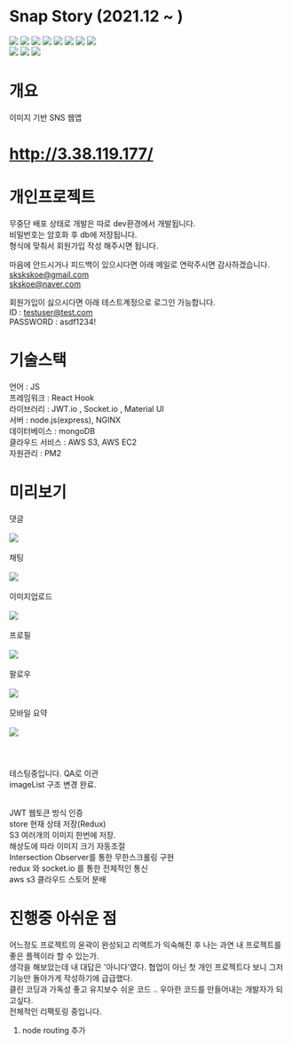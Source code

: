 # Snap Story (2021.12 ~ )

<img src="https://img.shields.io/badge/react-%2320232a.svg?style=for-the-badge&logo=react&logoColor=%2361DAFB"/> <img src="https://img.shields.io/badge/redux-%23593d88.svg?style=for-the-badge&logo=redux&logoColor=white"/>
<img src="https://img.shields.io/badge/AWS-%23FF9900.svg?style=for-the-badge&logo=amazon-aws&logoColor=white"/>
<img src="https://img.shields.io/badge/MongoDB-%234ea94b.svg?style=for-the-badge&logo=mongodb&logoColor=white"/>
<img src="https://img.shields.io/badge/node.js-6DA55F?style=for-the-badge&logo=node.js&logoColor=white"/>
<img src="https://img.shields.io/badge/MUI-%230081CB.svg?style=for-the-badge&logo=mui&logoColor=white"/>
<img src="https://img.shields.io/badge/Socket.io-black?style=for-the-badge&logo=socket.io&badgeColor=010101"/>
<img src="https://img.shields.io/badge/JWT-black?style=for-the-badge&logo=JSON%20web%20tokens"/><br>
<img src="https://img.shields.io/badge/Amazon S3-569A31?style=for-the-badge&logo=Amazon-S3&logoColor=white"/>
<img src="https://img.shields.io/badge/NGINX-009639?style=for-the-badge&logo=NGINX&logoColor=white"/>
<img src="https://img.shields.io/badge/JavaScript-F7DF1E?style=for-the-badge&logo=JavaScript&logoColor=white"/>

# 개요

이미지 기반 SNS 웹앱 

# http://3.38.119.177/

# 개인프로젝트

무중단 배포 상태로 개발은 따로 dev환경에서 개발됩니다.<br>
비밀번호는 암호화 후 db에 저장됩니다. <br>
형식에 맞춰서 회원가입 작성 해주시면 됩니다. <br>

마음에 안드시거나 피드백이 있으시다면 아래 메일로 연락주시면 감사하겠습니다.<br>
skskskoe@gmail.com<br>
skskoe@naver.com<br>

회원가입이 싫으시다면 아래 테스트계정으로 로그인 가능합니다. <br>
ID : testuser@test.com<br>PASSWORD : asdf1234!<br>

# 기술스택

언어 : JS <br>
프레임워크 : React Hook<br>
라이브러리 : JWT.io , Socket.io , Material UI<br>
서버 : node.js(express), NGINX<br>
데이터베이스 : mongoDB<br>
클라우드 서비스 : AWS S3, AWS EC2<br>
자원관리 : PM2<br>



# 미리보기

댓글<br><br><img src="https://user-images.githubusercontent.com/65318601/167687114-8fdc6b0b-aed4-4708-9958-a45178a74829.gif"/><br><br>
채팅<br><br><img src="https://user-images.githubusercontent.com/65318601/167687287-61a5f448-db8b-4850-87e9-b3eb4508859f.gif"/><br><br>
이미지업로드<br><br><img src="https://user-images.githubusercontent.com/65318601/167687298-e369ac70-cbcf-4be0-a194-fbf467b468f0.gif"/><br><br>
프로필<br><br><img src="https://user-images.githubusercontent.com/65318601/167687312-d1e1ff95-6ce4-419e-89a0-07faa9ce1c3c.gif"/><br><br>
팔로우<br><br><img src="https://user-images.githubusercontent.com/65318601/167690788-6aca9629-7944-42a0-9e5e-acb93e961ff7.gif"/><br><br>
모바일 요약 <br><br><img src="https://user-images.githubusercontent.com/65318601/167691373-6775adc5-c208-4edb-83ef-b2c8fd41954d.gif"/><br><br>

# 

테스팅중입니다. QA로 이관<br>
imageList 구조 변경 완료.<br><br>

JWT 웹토큰 방식 인증<br>
store 현재 상태 저장(Redux)<br>
S3 여러개의 이미지 한번에 저장.<br>
해상도에 따라 이미지 크기 자동조절<br>
Intersection Observer를 통한 무한스크롤링 구현<br>
redux 와 socket.io 를 통한 전체적인 통신<br>
aws s3 클라우드 스토어 분배
 
# 진행중 아쉬운 점<br>

어느정도 프로젝트의 윤곽이 완성되고 리액트가 익숙해진 후 나는 과연 내 프로젝트를 좋은 플젝이라 할 수 있는가. <br>
생각을 해보았는데 내 대답은 '아니다'였다.  협업이 아닌 첫 개인 프로젝트다 보니 그저 기능만 돌아가게 작성하기에 급급했다. <br>
클린 코딩과 가독성 좋고 유지보수 쉬운 코드 .. 우아한 코드를 만들어내는 개발자가 되고싶다. <br>
전체적인 리팩토링 중입니다.

1. node routing 추가



